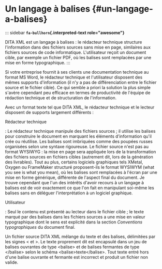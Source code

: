 # Un langage à balises {#un-langage-a-balises}

::: sidebar
**`fa-bullhorn`{.interpreted-text role="awesome"}**

DITA XML est un langage à balises : le rédacteur technique structure
l\'information dans des fichiers sources sans mise en page, similaires
aux fichiers sources de code informatique. L\'utilisateur reçoit un
document cible, par exemple un fichier PDF, où les balises sont
remplacées par une mise en forme typographique.
:::

Si votre entreprise fournit à ses clients une documentation technique au
format MS Word, le rédacteur technique et l\'utilisateur disposent des
mêmes supports d\'information (il n\'y a pas de différenciation entre le
fichier source et le fichier cible). Ce qui semble a priori la solution
la plus simple s\'avère cependant peu efficace en termes de productivité
de l\'équipe de rédaction technique et de structuration de
l\'information.

Avec un format texte tel que DITA XML, le rédacteur technique et le
lecteur disposent de supports largement différents :

Rédacteur technique

:   Le rédacteur technique manipule des fichiers sources ; il utilise
    les balises pour construire le document en marquant les éléments
    d\'information qu\'il crée ou réutilise. Les balises sont imbriquées
    comme des poupées russes organisées selon une syntaxe rigoureuse. Le
    fichier source n\'est pas au format WYSIWYG : la mise en page sera
    appliquée lors de la transformation des fichiers sources en fichiers
    cibles (autrement dit, lors de la génération des livrables). Tout au
    plus, certains logiciels graphiques tels XMetal, Oxygen ou
    FrameMaker structuré proposent-ils le format WYSIWYM (what you see
    is what you mean), où les balises sont remplacées à l\'écran par une
    mise en forme générique, différente de l\'aspect final du document.
    Je trouve cependant que l\'un des intérêts d\'avoir recours à un
    langage à balises est de voir exactement ce que l\'on fait en
    manipulant soi-même les balises sans en déléguer l\'interprétation à
    un logiciel graphique.

Utilisateur

:   Seul le contenu est présenté au lecteur dans le fichier cible ; le
    texte marqué par des balises dans les fichiers sources a une mise en
    valeur typographique dont le sens est explicité dans la section
    *Conventions typographiques* du document final.

Un fichier source DITA XML mélange du texte et des balises, délimitées
par les signes \< et \>. Le texte proprement dit est encapsulé dans un
jeu de balises ouvrantes de type \<balise\> et de balises fermantes de
type \</balise\> selon le schéma \<balise\>texte\</balise\>. Tout texte
entré hors d\'une balise ouvrante et fermante est incorrect et produit
un fichier non valide.
